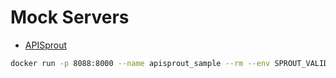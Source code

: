 # Mock Servers

- [APISprout](https://github.com/danielgtaylor/apisprout)
```bash
docker run -p 8088:8000 --name apisprout_sample --rm --env SPROUT_VALIDATE_REQUEST=1 -v D:/Development/go/catalyst/doc/api/openapi.yaml:/api.yaml danielgtaylor/apisprout /api.yaml
```